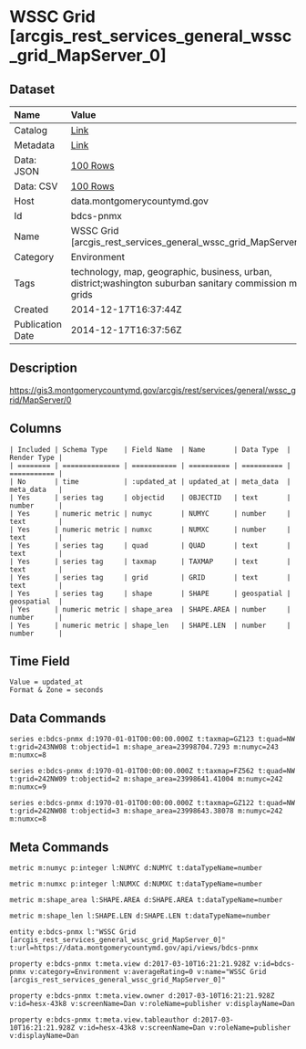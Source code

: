 # WSSC Grid [arcgis_rest_services_general_wssc_grid_MapServer_0]

## Dataset

| Name | Value |
| :--- | :---- |
| Catalog | [Link](https://catalog.data.gov/dataset/washington-suburban-sanitary-commission-map-grids) |
| Metadata | [Link](https://data.montgomerycountymd.gov/api/views/bdcs-pnmx) |
| Data: JSON | [100 Rows](https://data.montgomerycountymd.gov/api/views/bdcs-pnmx/rows.json?max_rows=100) |
| Data: CSV | [100 Rows](https://data.montgomerycountymd.gov/api/views/bdcs-pnmx/rows.csv?max_rows=100) |
| Host | data.montgomerycountymd.gov |
| Id | bdcs-pnmx |
| Name | WSSC Grid [arcgis_rest_services_general_wssc_grid_MapServer_0] |
| Category | Environment |
| Tags | technology, map, geographic, business, urban, district;washington suburban sanitary commission map grids |
| Created | 2014-12-17T16:37:44Z |
| Publication Date | 2014-12-17T16:37:56Z |

## Description

https://gis3.montgomerycountymd.gov/arcgis/rest/services/general/wssc_grid/MapServer/0

## Columns

```ls
| Included | Schema Type    | Field Name  | Name       | Data Type  | Render Type |
| ======== | ============== | =========== | ========== | ========== | =========== |
| No       | time           | :updated_at | updated_at | meta_data  | meta_data   |
| Yes      | series tag     | objectid    | OBJECTID   | text       | number      |
| Yes      | numeric metric | numyc       | NUMYC      | number     | text        |
| Yes      | numeric metric | numxc       | NUMXC      | number     | text        |
| Yes      | series tag     | quad        | QUAD       | text       | text        |
| Yes      | series tag     | taxmap      | TAXMAP     | text       | text        |
| Yes      | series tag     | grid        | GRID       | text       | text        |
| Yes      | series tag     | shape       | SHAPE      | geospatial | geospatial  |
| Yes      | numeric metric | shape_area  | SHAPE.AREA | number     | number      |
| Yes      | numeric metric | shape_len   | SHAPE.LEN  | number     | number      |
```

## Time Field

```ls
Value = updated_at
Format & Zone = seconds
```

## Data Commands

```ls
series e:bdcs-pnmx d:1970-01-01T00:00:00.000Z t:taxmap=GZ123 t:quad=NW t:grid=243NW08 t:objectid=1 m:shape_area=23998704.7293 m:numyc=243 m:numxc=8

series e:bdcs-pnmx d:1970-01-01T00:00:00.000Z t:taxmap=FZ562 t:quad=NW t:grid=242NW09 t:objectid=2 m:shape_area=23998641.41004 m:numyc=242 m:numxc=9

series e:bdcs-pnmx d:1970-01-01T00:00:00.000Z t:taxmap=GZ122 t:quad=NW t:grid=242NW08 t:objectid=3 m:shape_area=23998643.38078 m:numyc=242 m:numxc=8
```

## Meta Commands

```ls
metric m:numyc p:integer l:NUMYC d:NUMYC t:dataTypeName=number

metric m:numxc p:integer l:NUMXC d:NUMXC t:dataTypeName=number

metric m:shape_area l:SHAPE.AREA d:SHAPE.AREA t:dataTypeName=number

metric m:shape_len l:SHAPE.LEN d:SHAPE.LEN t:dataTypeName=number

entity e:bdcs-pnmx l:"WSSC Grid [arcgis_rest_services_general_wssc_grid_MapServer_0]" t:url=https://data.montgomerycountymd.gov/api/views/bdcs-pnmx

property e:bdcs-pnmx t:meta.view d:2017-03-10T16:21:21.928Z v:id=bdcs-pnmx v:category=Environment v:averageRating=0 v:name="WSSC Grid [arcgis_rest_services_general_wssc_grid_MapServer_0]"

property e:bdcs-pnmx t:meta.view.owner d:2017-03-10T16:21:21.928Z v:id=hesx-43k8 v:screenName=Dan v:roleName=publisher v:displayName=Dan

property e:bdcs-pnmx t:meta.view.tableauthor d:2017-03-10T16:21:21.928Z v:id=hesx-43k8 v:screenName=Dan v:roleName=publisher v:displayName=Dan
```